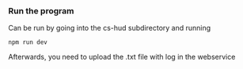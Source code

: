 ### Run the program

Can be run by going into the cs-hud subdirectory and running
```
npm run dev
```

Afterwards, you need to upload the .txt file with log in the webservice
